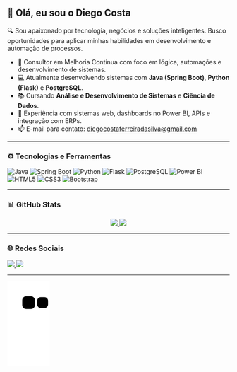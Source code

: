 ## 👋 Olá, eu sou o Diego Costa

🔍 Sou apaixonado por tecnologia, negócios e soluções inteligentes. Busco oportunidades para aplicar minhas habilidades em desenvolvimento e automação de processos.

- 💼 Consultor em Melhoria Contínua com foco em lógica, automações e desenvolvimento de sistemas.
- 💻 Atualmente desenvolvendo sistemas com **Java (Spring Boot)**, **Python (Flask)** e **PostgreSQL**.
- 📚 Cursando **Análise e Desenvolvimento de Sistemas** e **Ciência de Dados**.
- 🚀 Experiência com sistemas web, dashboards no Power BI, APIs e integração com ERPs.
- 📫 E-mail para contato: diegocostaferreiradasilva@gmail.com

---

### ⚙️ Tecnologias e Ferramentas

![Java](https://img.shields.io/badge/Java-ED8B00?style=for-the-badge&logo=java&logoColor=white)
![Spring Boot](https://img.shields.io/badge/Spring_Boot-6DB33F?style=for-the-badge&logo=spring-boot&logoColor=white)
![Python](https://img.shields.io/badge/Python-3776AB?style=for-the-badge&logo=python&logoColor=white)
![Flask](https://img.shields.io/badge/Flask-000000?style=for-the-badge&logo=flask&logoColor=white)
![PostgreSQL](https://img.shields.io/badge/PostgreSQL-336791?style=for-the-badge&logo=postgresql&logoColor=white)
![Power BI](https://img.shields.io/badge/Power_BI-F2C811?style=for-the-badge&logo=powerbi&logoColor=black)
![HTML5](https://img.shields.io/badge/HTML5-E34F26?style=for-the-badge&logo=html5&logoColor=white)
![CSS3](https://img.shields.io/badge/CSS3-1572B6?style=for-the-badge&logo=css3&logoColor=white)
![Bootstrap](https://img.shields.io/badge/Bootstrap-7952B3?style=for-the-badge&logo=bootstrap&logoColor=white)

---

### 📊 GitHub Stats

<div align="center">
  <a href="https://github.com/DiegoCost4">
    <img height="180em" src="https://github-readme-stats.vercel.app/api?username=DiegoCost4&show_icons=true&theme=dark&include_all_commits=true&count_private=true"/>
    <img height="180em" src="https://github-readme-stats.vercel.app/api/top-langs/?username=DiegoCost4&layout=compact&langs_count=7&theme=dark"/>
  </a>
</div>

---

### 🌐 Redes Sociais

<div>
  <a href="https://instagram.com/diego_cost4" target="_blank">
    <img src="https://img.shields.io/badge/-Instagram-%23E4405F?style=for-the-badge&logo=instagram&logoColor=white">
  </a>
  <a href="https://www.linkedin.com/in/diego-costa-77535a185" target="_blank">
    <img src="https://img.shields.io/badge/-LinkedIn-%230077B5?style=for-the-badge&logo=linkedin&logoColor=white">
  </a>
</div>

---

![Snake animation](https://github.com/rafaballerini/rafaballerini/blob/output/github-contribution-grid-snake.svg)
